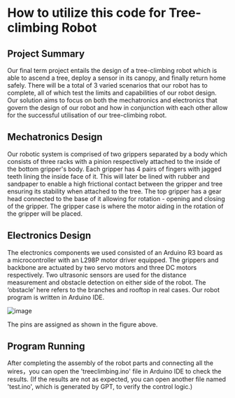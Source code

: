 # How to utilize this code for Tree-climbing Robot

## Project Summary
Our final term project entails the design of a tree-climbing robot which is able to ascend a tree, deploy a sensor in its canopy, and finally return home safely. There will be a total of 3 varied scenarios that our robot has to complete, all of which test the limits and capabilities of our robot design. Our solution aims to focus on both the mechatronics and electronics that govern the design of our robot and how in conjunction with each other allow for the successful utilisation of our tree-climbing robot.

## Mechatronics Design
Our robotic system is comprised of two grippers separated by a body which consists of three racks with a pinion respectively attached to the inside of the bottom gripper's body. Each gripper has 4 pairs of fingers with jagged teeth lining the inside face of it. This will later be lined with rubber and sandpaper to enable a high frictional contact between the gripper and tree ensuring its stability when attached to the tree. The top gripper has a gear head connected to the base of it allowing for rotation - opening and closing of the gripper. The gripper case is where the motor aiding in the rotation of the gripper will be placed. 

## Electronics Design
The electronics components we used consisted of an Arduino R3 board as a microcontroller with an L298P motor driver equipped. The grippers and backbone are actuated by two servo motors and three DC motors respectively. Two ultrasonic sensors are used for the distance measurement and obstacle detection on either side of the robot. The ‘obstacle’ here refers to the branches and rooftop in real cases. Our robot program is written in Arduino IDE.

![image](https://github.com/hx-cheng/tree-climbing-robot/assets/171290255/139030a2-35eb-4bd2-a698-4698e838b0cb)

The pins are assigned as shown in the figure above.

## Program Running
After completing the assembly of the robot parts and connecting all the wires，you can open the 'treeclimbing.ino' file in Arduino IDE to check the results. (If the results are not as expected, you can open another file named 'test.ino', which is generated by GPT, to verify the control logic.)
